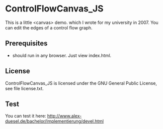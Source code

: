 ControlFlowCanvas_JS
=================

This is a little &lt;canvas&gt; demo. which I wrote for my university in 2007. You can edit the edges of a control flow graph.

Prerequisites
-------------

* should run in any browser. Just view index.html.
   
License
-------

ControlFlowCanvas_JS is licensed under the GNU General Public License, see file license.txt.

Test
----

You can test it here: http://www.alex-duesel.de/bachelor/Implementierung/devel.html
